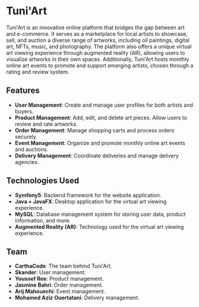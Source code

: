 # Tuni'Art

Tuni'Art is an innovative online platform that bridges the gap between art and e-commerce. It serves as a marketplace for local artists to showcase, sell, and auction a diverse range of artworks, including oil paintings, digital art, NFTs, music, and photography. The platform also offers a unique virtual art viewing experience through augmented reality (AR), allowing users to visualize artworks in their own spaces. Additionally, Tuni'Art hosts monthly online art events to promote and support emerging artists, chosen through a rating and review system.

## Features

- **User Management**: Create and manage user profiles for both artists and buyers.
- **Product Management**: Add, edit, and delete art pieces. Allow users to review and rate artworks.
- **Order Management**: Manage shopping carts and process orders securely.
- **Event Management**: Organize and promote monthly online art events and auctions.
- **Delivery Management**: Coordinate deliveries and manage delivery agencies.

## Technologies Used

- **Symfony5**: Backend framework for the website application.
- **Java + JavaFX**: Desktop application for the virtual art viewing experience.
- **MySQL**: Database management system for storing user data, product information, and more.
- **Augmented Reality (AR)**: Technology used for the virtual art viewing experience.

## Team

- **CarthaCode**: The team behind Tuni'Art.
- **Skander**: User management.
- **Youssef Ree**: Product management.
- **Jasmine Bahri**: Order management.
- **Arij Mahouechi**: Event management.
- **Mohamed Aziz Ouertatani**: Delivery management.
